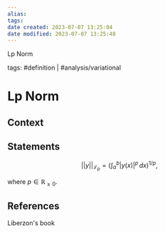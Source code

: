 ```yaml
---
alias:
tags: 
date created: 2023-07-07 13:25:04
date modified: 2023-07-07 13:25:48
---
```


Lp Norm

tags: #definition | #analysis/variational

# Lp Norm

## Context

## Statements

$$||y||_{\mathcal{L}_p}=\left(\int_a^b |y(x)|^p\,dx\right)^{1/p},$$

where $p\in\mathbb{R}_{\geq0}$.

## References

Liberzon's book